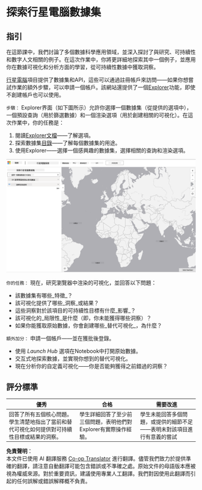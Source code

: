 <!--
CO_OP_TRANSLATOR_METADATA:
{
  "original_hash": "d1e05715f9d97de6c4f1fb0c5a4702c0",
  "translation_date": "2025-08-25T17:18:24+00:00",
  "source_file": "6-Data-Science-In-Wild/20-Real-World-Examples/assignment.md",
  "language_code": "hk"
}
-->
# 探索行星電腦數據集

## 指引

在這節課中，我們討論了多個數據科學應用領域，並深入探討了與研究、可持續性和數字人文相關的例子。在這次作業中，你將更詳細地探索其中一個例子，並應用你在數據可視化和分析方面的學習，從可持續性數據中獲取洞察。

[行星電腦](https://planetarycomputer.microsoft.com/)項目提供了數據集和API，這些可以通過註冊帳戶來訪問——如果你想嘗試作業的額外步驟，可以申請一個帳戶。該網站還提供了一個[Explorer](https://planetarycomputer.microsoft.com/explore)功能，即使不創建帳戶也可以使用。

`步驟：`
Explorer界面（如下圖所示）允許你選擇一個數據集（從提供的選項中），一個預設查詢（用於篩選數據）和一個渲染選項（用於創建相關的可視化）。在這次作業中，你的任務是：

 1. 閱讀[Explorer文檔](https://planetarycomputer.microsoft.com/docs/overview/explorer/)——了解選項。
 2. 探索數據集[目錄](https://planetarycomputer.microsoft.com/catalog)——了解每個數據集的用途。
 3. 使用Explorer——選擇一個感興趣的數據集，選擇相關的查詢和渲染選項。

![行星電腦Explorer](../../../../translated_images/planetary-computer-explorer.c1e95a9b053167d64e2e8e4347cfb689e47e2037c33103fc1bbea1a149d4f85b.hk.png)

`你的任務：`
現在，研究瀏覽器中渲染的可視化，並回答以下問題：
 * 該數據集有哪些_特徵_？
 * 該可視化提供了哪些_洞察_或結果？
 * 這些洞察對於該項目的可持續性目標有什麼_影響_？
 * 該可視化的_局限性_是什麼（即，你未能獲得哪些洞察）？
 * 如果你能獲取原始數據，你會創建哪些_替代可視化_，為什麼？

`額外加分：`
申請一個帳戶——並在獲批後登錄。
 * 使用 _Launch Hub_ 選項在Notebook中打開原始數據。
 * 交互式地探索數據，並實現你想到的替代可視化。
 * 現在分析你的自定義可視化——你是否能夠獲得之前錯過的洞察？

## 評分標準

優秀 | 合格 | 需要改進
--- | --- | -- |
回答了所有五個核心問題。學生清楚地指出了當前和替代可視化如何提供對可持續性目標或結果的洞察。| 學生詳細回答了至少前三個問題，表明他們對Explorer有實際操作經驗。| 學生未能回答多個問題，或提供的細節不足——表明未對該項目進行有意義的嘗試 |

**免責聲明**：  
本文件已使用 AI 翻譯服務 [Co-op Translator](https://github.com/Azure/co-op-translator) 進行翻譯。儘管我們致力於提供準確的翻譯，請注意自動翻譯可能包含錯誤或不準確之處。原始文件的母語版本應被視為權威來源。對於重要資訊，建議使用專業人工翻譯。我們對因使用此翻譯而引起的任何誤解或錯誤解釋概不負責。